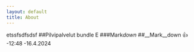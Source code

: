 ```yaml
---
layout: default
title: About
---
```

etssfsdfsdsf
##Pilvipalvelut bundle E
###Mark*down*
##__Mark__down :+1:
-12:48
-16.4.2024
